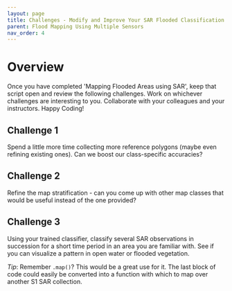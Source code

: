 ```yaml
---
layout: page
title: Challenges - Modify and Improve Your SAR Flooded Classification
parent: Flood Mapping Using Multiple Sensors
nav_order: 4
---
```


# Overview

Once you have completed 'Mapping Flooded Areas using SAR', keep that script open and review the following challenges. Work on whichever challenges are interesting to you. Collaborate with your colleagues and your instructors. Happy Coding! 

## Challenge 1
Spend a little more time collecting more reference polygons (maybe even refining existing ones). Can we boost our class-specific accuracies?

## Challenge 2
Refine the map stratification - can you come up with other map classes that would be useful instead of the one provided? 

## Challenge 3
Using your trained classifier, classify several SAR observations in succession for a short time period in an area you are familiar with. See if you can visualize a pattern in open water or flooded vegetation. 

*Tip*: Remember `.map()`? This would be a great use for it. The last block of code could easily be converted into a function with which to map over another S1 SAR collection.